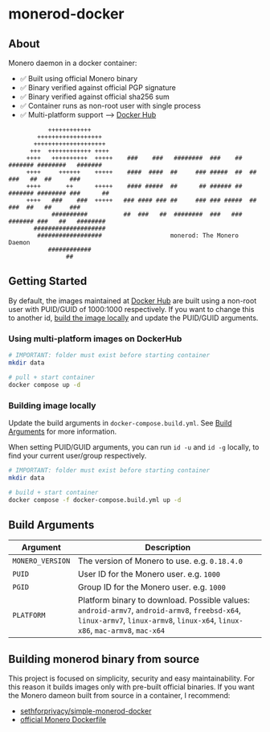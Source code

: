 # monerod-docker

## About

Monero daemon in a docker container:

- ✅ Built using official Monero binary
- ✅ Binary verified against official PGP signature
- ✅ Binary verified against official sha256 sum
- ✅ Container runs as non-root user with single process
- ✅ Multi-platform support --> [Docker Hub](https://registry.hub.docker.com/r/oregonpillow/monerod)

```
           ++++++++++++
        ++++++++++++++++++
       ++++++++++++++++++++
      +++  ++++++++++++ ++++
     ++++   ++++++++++  +++++    ###    ###   ########  ###    ##  ####### ########   #######
     ++++     ++++++    +++++    ####  ####  ##     ### #####  ##  ##      ###   ##  ##     ###
     ++++       ++      +++++    #### #####  ##      ## ###### ##  ####### ######## ###      ##
     ++++   ###    ###  +++++   ### #### ### ##     ### ### #####  ##      ###  ##   ##     ###
            ##########          ##  ###   ##  ########  ###   ###  ####### ###   ##   ########
       ####################
        ##################                   monerod: The Monero Daemon
           ############
                ##
```

## Getting Started

By default, the images maintained at [Docker Hub](https://registry.hub.docker.com/r/oregonpillow/monerod) are built using
a non-root user with PUID/GUID of 1000:1000 respectively. If you want to change this to another id, [build the image locally](#building-image-locally) and update the PUID/GUID arguments.

### Using multi-platform images on DockerHub

```bash
# IMPORTANT: folder must exist before starting container
mkdir data

# pull + start container
docker compose up -d
```

### Building image locally

Update the build arguments in `docker-compose.build.yml`. See [Build Arguments](#build-arguments) for more information.

When setting PUID/GUID arguments, you can run `id -u` and `id -g` locally, to find your current user/group respectively.

```bash
# IMPORTANT: folder must exist before starting container
mkdir data

# build + start container
docker compose -f docker-compose.build.yml up -d
```

## Build Arguments

| Argument         | Description                                                                                                                                                                   |
| ---------------- | ----------------------------------------------------------------------------------------------------------------------------------------------------------------------------- |
| `MONERO_VERSION` | The version of Monero to use. e.g. `0.18.4.0`                                                                                                                                 |
| `PUID`           | User ID for the Monero user. e.g. `1000`                                                                                                                                      |
| `PGID`           | Group ID for the Monero user. e.g. `1000`                                                                                                                                     |
| `PLATFORM`       | Platform binary to download. Possible values: `android-armv7`, `android-armv8`, `freebsd-x64`, `linux-armv7`, `linux-armv8`, `linux-x64`, `linux-x86`, `mac-armv8`, `mac-x64` |

## Building monerod binary from source

This project is focused on simplicity, security and easy maintainability. For this reason it builds images only with pre-built official binaries.
If you want the Monero dameon built from source in a container, I recommend:

- [sethforprivacy/simple-monerod-docker](https://github.com/sethforprivacy/simple-monerod-docker)
- [official Monero Dockerfile](https://github.com/monero-project/monero)
